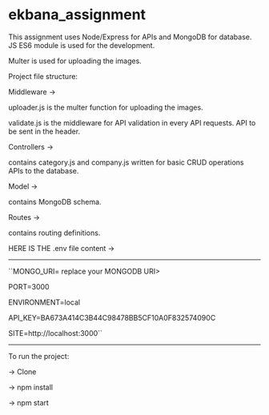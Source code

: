 # ekbana_assignment

This assignment uses Node/Express for APIs and MongoDB for database. JS ES6 module is used for the development. 

Multer is used for uploading the images. 

Project file structure: 

Middleware -> 

uploader.js is the multer function for uploading the images. 

validate.js is the middleware for API validation in every API requests. API to be sent in the header. 

Controllers -> 

contains category.js and company.js written for basic CRUD operations APIs to the database. 

Model -> 

contains MongoDB schema. 

Routes -> 

contains routing definitions. 

HERE IS THE .env file content -> 

************************************************

``MONGO_URI= replace your MONGODB URI>
  
PORT=3000
  
ENVIRONMENT=local
  
API_KEY=BA673A414C3B44C98478BB5CF10A0F832574090C
  
SITE=http://localhost:3000``


***********************************************

To run the project: 
  
-> Clone 
  
-> npm install 
  
-> npm start




